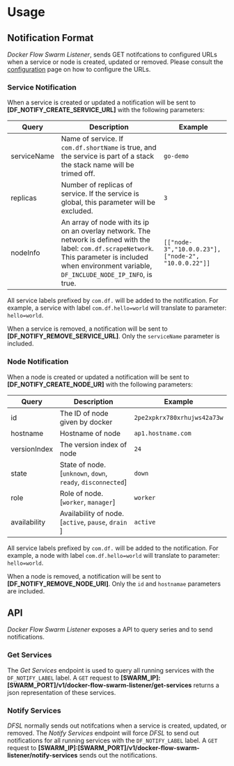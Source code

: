 # Usage

## Notification Format

*Docker Flow Swarm Listener*, sends GET notifcations to configured URLs when a service or node is created, updated or removed. Please consult the [configuration](config.md) page on how to configure the URLs.

### Service Notification

When a service is created or updated a notification will be sent to **[DF_NOTIFY_CREATE_SERVICE_URL]** with the following parameters:

| Query       | Description                                                            | Example |
|-------------|------------------------------------------------------------------------|---------|
| serviceName | Name of service. If `com.df.shortName` is true, and the service is part of a stack the stack name will be trimed off. | `go-demo` |
| replicas    | Number of replicas of service. If the service is global, this parameter will be excluded.| `3` |
| nodeInfo    | An array of node with its ip on an overlay network. The network is defined with the label: `com.df.scrapeNetwork`. This parameter is included when environment variable, `DF_INCLUDE_NODE_IP_INFO`, is true. | `[["node-3","10.0.0.23"], ["node-2", "10.0.0.22"]]` |

All service labels prefixed by `com.df.` will be added to the notification. For example, a service with label `com.df.hello=world` will translate to parameter: `hello=world`.

When a service is removed, a notification will be sent to **[DF_NOTIFY_REMOVE_SERVICE_URL]**. Only the `serviceName` parameter is included.

### Node Notification

When a node is created or updated a notification will be sent to **[DF_NOTIFY_CREATE_NODE_UR]** with the following parameters:

| Query | Description | Example |
|-------|-------------|---------|
| id    | The ID of node given by docker | `2pe2xpkrx780xrhujws42a73w` |
| hostname | Hostname of node | `ap1.hostname.com` |
| versionIndex | The version index of node | `24` |
| state | State of node. [`unknown`, `down`, `ready`, `disconnected`] | `down` |
| role | Role of node. [`worker`, `manager`] | `worker` |
| availability | Availability of node. [`active`, `pause`, `drain` ]| `active` |

All service labels prefixed by `com.df.` will be added to the notification. For example, a node with label `com.df.hello=world` will translate to parameter: `hello=world`.

When a node is removed, a notification will be sent to **[DF_NOTIFY_REMOVE_NODE_URl]**. Only the `id` and `hostnamae` parameters are included.

## API

*Docker Flow Swarm Listener* exposes a API to query series and to send notifications.

### Get Services

The *Get Services* endpoint is used to query all running services with the `DF_NOTIFY_LABEL` label. A `GET` request to **[SWARM_IP]:[SWARM_PORT]/v1/docker-flow-swarm-listener/get-services** returns a json representation of these services.

### Notify Services

*DFSL* normally sends out notifcations when a service is created, updated, or removed. The *Notify Services* endpoint will force *DFSL* to send out notifications for all running services with the `DF_NOTIFY_LABEL` label. A `GET` request to **[SWARM_IP]:[SWARM_PORT]/v1/docker-flow-swarm-listener/notify-services** sends out the notifications.
